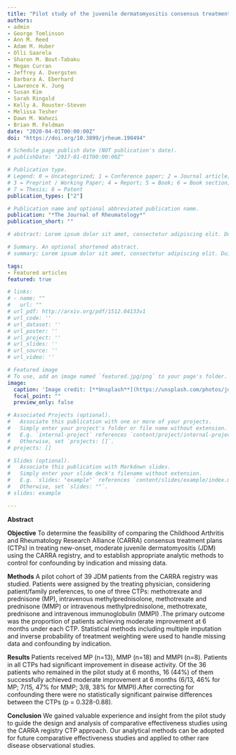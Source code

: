 ```yaml
---
title: "Pilot study of the juvenile dermatomyositis consensus treatment plans: a CARRA Registry study"
authors:
- admin
- George Tomlinson 
- Ann M. Reed
- Adam M. Huber
- Olli Saarela
- Sharon M. Bout-Tabaku
- Megan Curran
- Jeffrey A. Dvergsten
- Barbara A. Eberhard
- Lawrence K. Jung
- Susan Kim
- Sarah Ringold
- Kelly A. Rouster-Steven
- Melissa Tesher
- Dawn M. Wahezi 
- Brian M. Feldman
date: "2020-04-01T00:00:00Z"
doi: "https://doi.org/10.3899/jrheum.190494"

# Schedule page publish date (NOT publication's date).
# publishDate: "2017-01-01T00:00:00Z"

# Publication type.
# Legend: 0 = Uncategorized; 1 = Conference paper; 2 = Journal article;
# 3 = Preprint / Working Paper; 4 = Report; 5 = Book; 6 = Book section;
# 7 = Thesis; 8 = Patent
publication_types: ["2"]

# Publication name and optional abbreviated publication name.
publication: "*The Journal of Rheumatology*"
publication_short: ""

# abstract: Lorem ipsum dolor sit amet, consectetur adipiscing elit. Duis posuere tellus ac convallis placerat. Proin tincidunt magna sed ex sollicitudin condimentum. Sed ac faucibus dolor, scelerisque sollicitudin nisi. Cras purus urna, suscipit quis sapien eu, pulvinar tempor diam. Quisque risus orci, mollis id ante sit amet, gravida egestas nisl. Sed ac tempus magna. Proin in dui enim. Donec condimentum, sem id dapibus fringilla, tellus enim condimentum arcu, nec volutpat est felis vel metus. Vestibulum sit amet erat at nulla eleifend gravida.

# Summary. An optional shortened abstract.
# summary: Lorem ipsum dolor sit amet, consectetur adipiscing elit. Duis posuere tellus ac convallis placerat. Proin tincidunt magna sed ex sollicitudin condimentum.

tags:
- Featured articles
featured: true

# links:
# - name: ""
#   url: ""
# url_pdf: http://arxiv.org/pdf/1512.04133v1
# url_code: ''
# url_dataset: ''
# url_poster: ''
# url_project: ''
# url_slides: ''
# url_source: ''
# url_video: ''

# Featured image
# To use, add an image named `featured.jpg/png` to your page's folder. 
image:
  caption: 'Image credit: [**Unsplash**](https://unsplash.com/photos/jdD8gXaTZsc)'
  focal_point: ""
  preview_only: false

# Associated Projects (optional).
#   Associate this publication with one or more of your projects.
#   Simply enter your project's folder or file name without extension.
#   E.g. `internal-project` references `content/project/internal-project/index.md`.
#   Otherwise, set `projects: []`.
# projects: []

# Slides (optional).
#   Associate this publication with Markdown slides.
#   Simply enter your slide deck's filename without extension.
#   E.g. `slides: "example"` references `content/slides/example/index.md`.
#   Otherwise, set `slides: ""`.
# slides: example

---
```


**Abstract**

**Objective** To determine the feasibility of comparing the Childhood Arthritis and Rheumatology Research Alliance (CARRA) consensus treatment plans (CTPs) in treating new-onset, moderate juvenile dermatomyositis (JDM) using the CARRA registry, and to establish appropriate analytic methods to control for confounding by indication and missing data.

**Methods** A pilot cohort of 39 JDM patients from the CARRA registry was studied. Patients were assigned by the treating physician, considering patient/family preferences, to one of three CTPs: methotrexate and prednisone (MP), intravenous methylprednisolone, methotrexate and prednisone (MMP) or intravenous methylprednisolone, methotrexate, prednisone and intravenous immunoglobulin (MMPI) .The primary outcome was the proportion of patients achieving moderate improvement at 6 months under each CTP. Statistical methods including multiple imputation and inverse probability of treatment weighting were used to handle missing data and confounding by indication.

**Results** Patients received MP (n=13), MMP (n=18) and MMPI (n=8). Patients in all CTPs had significant improvement in disease activity. Of the 36 patients who remained in the pilot study at 6 months, 16 (44%) of them successfully achieved moderate improvement at 6 months (6/13, 46% for MP; 7/15, 47% for MMP; 3/8, 38% for MMPI).After correcting for confounding there were no statistically significant pairwise differences between the CTPs (p = 0.328-0.88).

**Conclusion** We gained valuable experience and insight from the pilot study to guide the design and analysis of comparative effectiveness studies using the CARRA registry CTP approach. Our analytical methods can be adopted for future comparative effectiveness studies and applied to other rare disease observational studies.


